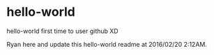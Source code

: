# hello-world
hello-world first time to user github XD


Ryan here and update this hello-world readme at 2016/02/20 2:12AM.
